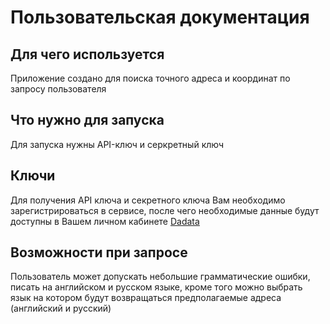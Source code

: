 # Пользовательская документация 
## Для чего используется 
Приложение создано для поиска точного адреса и координат по запросу пользователя
## Что нужно для запуска 
Для запуска нужны API-ключ и серкретный ключ
## Ключи
Для получения API ключа и секретного ключа Вам необходимо зарегистрироваться в сервисе, после чего необходимые данные будут доступны в Вашем личном кабинете [Dadata](https://dadata.ru/profile/#info)
## Возможности при запросе
Пользователь может допускать небольшие грамматические ошибки, писать на английском и русском языке, кроме того можно выбрать язык на котором будут возвращаться предполагаемые адреса (английский и русский)
